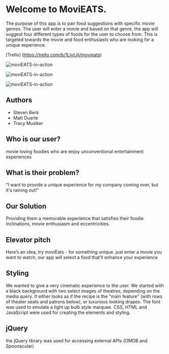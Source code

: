 # Welcome to MoviEATS.

The purpose of this app is to pair food suggestions with specific movie genres. The user will enter a movie and based on that genre, the app will suggest four different types of foods for the user to choose from. This is targeted towards the movie and food enthusiasts who are looking for a unique experience. 


[Trello]
(https://trello.com/b/1LlytJij/movieats)

![moviEATS-in-action](https://github.com/TRACYMUSIKER/TRACYMUSIKER.github.io/moviEATS-phone.png)

![moviEATS-in-action](https://github.com/TRACYMUSIKER/TRACYMUSIKER.github.io/moviEATS-ipad.png)

![moviEATS-in-action](https://github.com/TRACYMUSIKER/TRACYMUSIKER.github.io/moviEATS-laptop.png)


## Authors
* Steven Berk
* Matt Duarte
* Tracy Musiker

## Who is our user?
movie loving foodies who are enjoy unconventional entertainment experiences

## What is their problem?
"I want to provide a unique experience for my company coming over, but it's raining out!"

## Our Solution
Providing them a memorable experience that satisfies their foodie inclinations, movie enthusiasm and eccentricities.

## Elevator pitch 
Here’s an idea, try moviEats - for something unique. just enter a movie you want to watch, our app will select a food that’ll enhance your experience

## Styling
We wanted to give a very cinematic experience to the user. We started with a black background with two select images of theatres, depending on the media query. It either looks as if the recipe is the "main feature" (with rows of theater seats and patrons below), or luxurious looking drapes. The font was used to emulate a light up bulb style marquee. CSS, HTML and JavaScript were used for creating the elements and styling.

## jQuery
the jQuery library was used for accessing external APIs (OMDB and Spoonacular)

